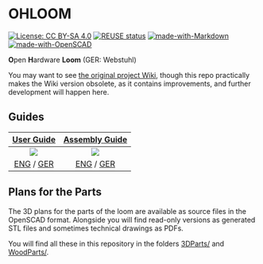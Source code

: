 <!--
SPDX-FileCopyrightText: 2021 Jens Meisner <jens.meisner@ose-germany.de>

SPDX-License-Identifier: CC-BY-SA-4.0
-->

# OHLOOM

[![License: CC BY-SA 4.0](
https://img.shields.io/badge/License-CC%20BY--SA%204.0-blue.svg)](
https://creativecommons.org/licenses/by-sa/4.0/)
[![REUSE status](
https://api.reuse.software/badge/gitlab.com/OSEGermany/ohloom)](
https://api.reuse.software/info/gitlab.com/OSEGermany/ohloom)
[![made-with-Markdown](
https://img.shields.io/badge/Made%20with-Markdown-1f425f.svg)](
http://commonmark.org)
[![made-with-OpenSCAD](
https://img.shields.io/badge/Made%20with-OpenSCAD-orange.svg)](
http://openscad.org/)

**O**pen **H**ardware **Loom**
(GER: Webstuhl)

You may want to see [the original project Wiki](
https://wiki.opensourceecology.de/Open_Hardware-Webstuhl_%E2%80%93_OHLOOM),
though this repo practically makes the Wiki version obsolete,
as it contains improvements,
and further development will happen here.

## Guides

| [User Guide][UserGuideEn] | [Assembly Guide][AssemblyGuideEn] |
| :----: | :----: |
| [![][UserGuideImg]][UserGuideEn] | [![][AssemblyGuideImg]][AssemblyGuideEn] |
| [ENG][UserGuideEn] / [GER][UserGuideDe] | [ENG][AssemblyGuideEn] / [GER][AssemblyGuideDe] |

[UserGuideImg]: Documentation/User_Guide/User_Guide.jpg
[UserGuideEn]: Documentation/User_Guide/UserGuide.md
[UserGuideDe]: Documentation/User_Guide/UserGuide_de.md
[AssemblyGuideImg]: Documentation/Assembly_Guide/Assembly_Guide.jpg
[AssemblyGuideEn]: Documentation/Assembly_Guide/AssemblyGuide.md
[AssemblyGuideDe]: Documentation/Assembly_Guide/AssemblyGuide_de.md

## Plans for the Parts

The 3D plans for the parts of the loom
are available as source files in the OpenSCAD format.
Alongside you will find read-only versions as generated STL files
and sometimes technical drawings as PDFs.

You will find all these in this repository in the folders
[3DParts/](./3DParts/) and
[WoodParts/](./WoodParts/).

